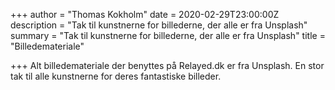 +++
author = "Thomas Kokholm"
date = 2020-02-29T23:00:00Z
description = "Tak til kunstnerne for billederne, der alle er fra Unsplash"
summary = "Tak til kunstnerne for billederne, der alle er fra Unsplash"
title = "Billedemateriale"

+++
Alt billedemateriale der benyttes på Relayed.dk er fra Unsplash. En stor tak til alle kunstnerne for deres fantastiske billeder.